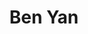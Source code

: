 ---
title: Ben Yan
draft: false
role: Strategic Cloud Engineer
avatar: profile.jpg
bio: Hello I'm Ben! I currently work at Google Cloud, helping large enterprise customers secure their GCP environments. I've worked in gaming production, network operations, professional services, and spent most of college studying and building ✈️ 🚀
organization:
  name: Google Cloud
  #url: https://example.com/
social:
  - icon: twitter
    iconPack: fab
    url: https://twitter.com/beanyarn
  - icon: github
    iconPack: fab
    url: https://github.com/y4nben
  - icon: linkedin
    iconPack: fab
    url: https://www.linkedin.com/in/yanben/

weight: 1
widget:
  handler: about

  # Options: sm, md, lg and xl. Default is md.
  width:

  sidebar:
    # Options: left and right. Leave blank to hide.
    position:
    # Options: sm, md, lg and xl. Default is md.
    scale:
  
  background:
    # Options: primary, secondary, tertiary or any valid color value. Default is primary.
    color: secondary
    image:
    # Options: auto, cover and contain. Default is auto.
    size:
    # Options: center, top, right, bottom, left.
    position:
    # Options: fixed, local, scroll.
    attachment: 
---